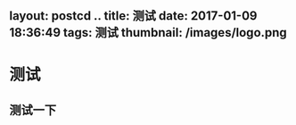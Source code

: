 layout: postcd ..
title: 测试
date: 2017-01-09 18:36:49
tags: 测试
thumbnail:  /images/logo.png
---
# 测试
## 测试一下